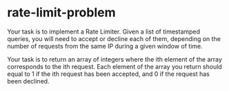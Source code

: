 # rate-limit-problem
Your task is to implement a Rate Limiter. Given a list of timestamped queries, you will need to accept or decline each of them, depending on the number of requests from the same IP during a given window of time.

Your task is to return an array of integers where the ith element of the array corresponds to the ith request. Each element of the array you return should equal to 1 if the ith request has been accepted, and 0 if the request has been declined.
